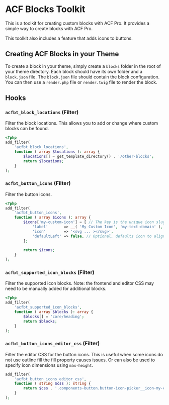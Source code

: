 # ACF Blocks Toolkit

This is a toolkit for creating custom blocks with ACF Pro. It provides a simple way to create blocks with ACF Pro.

This toolkit also includes a feature that adds icons to buttons.

## Creating ACF Blocks in your Theme

To create a block in your theme, simply create a `blocks` folder in the root of your theme directory. Each block should have its own folder and a `block.json` file. The `block.json` file should contain the block configuration. You can then use a `render.php` file or `render.twig` file to render the block.

## Hooks

### `acfbt_block_locations` (Filter)

Filter the block locations. This allows you to add or change where custom blocks can be found.

```php
<?php
add_filter(
	'acfbt_block_locations',
	function ( array $locations ): array {
		$locations[] = get_template_directory() . '/other-blocks';
		return $locations;
	}
);
```

### `acfbt_button_icons` (Filter)

Filter the button icons.

```php
<?php
add_filter(
	'acfbt_button_icons',
	function ( array $icons ): array {
		$icons['my-custom-icon'] = [ // The key is the unique icon slug.
			'label'       => __( 'My Custom Icon', 'my-text-domain' ),
			'icon'        => '<svg ... ></svg>',
			'defaultLeft' => false, // Optional, defaults icon to align left.
		];
		
		return $icons;
	}
);
```

### `acfbt_supported_icon_blocks` (Filter)

Filter the supported icon blocks. Note: the frontend and editor CSS may need to be manually added for additional blocks.

```php
<?php
add_filter(
	'acfbt_supported_icon_blocks',
	function ( array $blocks ): array {
		$blocks[] = 'core/heading';
		return $blocks;
	}
);
```

### `acfbt_button_icons_editor_css` (Filter)

Filter the editor CSS for the button icons. This is useful when some icons do not use outline fill the fill property causes issues. Or can also be used to specify icon dimensions using `max-height`.

```php
add_filter(
	'acfbt_button_icons_editor_css',
	function ( string $css ): string {
		return $css . '.components-button.button-icon-picker__icon-my-custom-icon svg { fill:none; }';
	}
);
```
